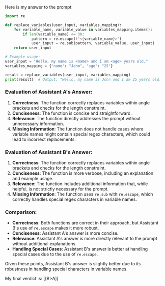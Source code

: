 
Here is my answer to the prompt:

```python
import re

def replace_variables(user_input, variables_mapping):
    for variable_name, variable_value in variables_mapping.items():
        if len(variable_name) <= 30:
            pattern = re.escape(f"<{variable_name}>")
            user_input = re.sub(pattern, variable_value, user_input)
    return user_input

# Example usage:
user_input = "Hello, my name is <name> and I am <age> years old."
variables_mapping = {"name": "John", "age": "25"}

result = replace_variables(user_input, variables_mapping)
print(result)  # Output: "Hello, my name is John and I am 25 years old."
```

### Evaluation of Assistant A's Answer:

1. **Correctness**: The function correctly replaces variables within angle brackets and checks for the length constraint.
2. **Conciseness**: The function is concise and straightforward.
3. **Relevance**: The function directly addresses the prompt without unnecessary information.
4. **Missing Information**: The function does not handle cases where variable names might contain special regex characters, which could lead to incorrect replacements.

### Evaluation of Assistant B's Answer:

1. **Correctness**: The function correctly replaces variables within angle brackets and checks for the length constraint.
2. **Conciseness**: The function is more verbose, including an explanation and example usage.
3. **Relevance**: The function includes additional information that, while helpful, is not strictly necessary for the prompt.
4. **Missing Information**: The function uses `re.sub` with `re.escape`, which correctly handles special regex characters in variable names.

### Comparison:

- **Correctness**: Both functions are correct in their approach, but Assistant B's use of `re.escape` makes it more robust.
- **Conciseness**: Assistant A's answer is more concise.
- **Relevance**: Assistant A's answer is more directly relevant to the prompt without additional explanations.
- **Handling Special Cases**: Assistant B's answer is better at handling special cases due to the use of `re.escape`.

Given these points, Assistant B's answer is slightly better due to its robustness in handling special characters in variable names.

My final verdict is: [[B>A]]
